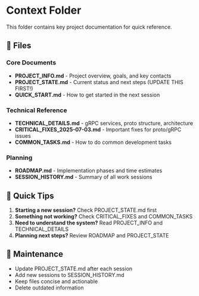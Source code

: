 # Context Folder

This folder contains key project documentation for quick reference.

## 📁 Files

### Core Documents
- **PROJECT_INFO.md** - Project overview, goals, and key contacts
- **PROJECT_STATE.md** - Current status and next steps (UPDATE THIS FIRST!)
- **QUICK_START.md** - How to get started in the next session

### Technical Reference
- **TECHNICAL_DETAILS.md** - gRPC services, proto structure, architecture
- **CRITICAL_FIXES_2025-07-03.md** - Important fixes for proto/gRPC issues
- **COMMON_TASKS.md** - How to do common development tasks

### Planning
- **ROADMAP.md** - Implementation phases and time estimates
- **SESSION_HISTORY.md** - Summary of all work sessions

## 🎯 Quick Tips

1. **Starting a new session?** Check PROJECT_STATE.md first
2. **Something not working?** Check CRITICAL_FIXES and COMMON_TASKS
3. **Need to understand the system?** Read PROJECT_INFO and TECHNICAL_DETAILS
4. **Planning next steps?** Review ROADMAP and PROJECT_STATE

## 📝 Maintenance

- Update PROJECT_STATE.md after each session
- Add new sessions to SESSION_HISTORY.md
- Keep files concise and actionable
- Delete outdated information
